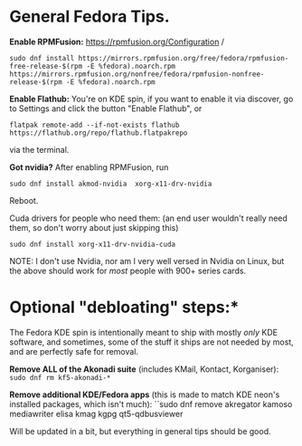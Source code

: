 # General Fedora Tips.

**Enable RPMFusion:** https://rpmfusion.org/Configuration / 

``sudo dnf install https://mirrors.rpmfusion.org/free/fedora/rpmfusion-free-release-$(rpm -E %fedora).noarch.rpm https://mirrors.rpmfusion.org/nonfree/fedora/rpmfusion-nonfree-release-$(rpm -E %fedora).noarch.rpm``

**Enable Flathub:** You're on KDE spin, if you want to enable it via discover, go to Settings and click the button "Enable Flathub", or

``flatpak remote-add --if-not-exists flathub https://flathub.org/repo/flathub.flatpakrepo`` 

via the terminal.

**Got nvidia?**
After enabling RPMFusion, run 

``sudo dnf install akmod-nvidia  xorg-x11-drv-nvidia``

Reboot.

Cuda drivers for people who need them: (an end user wouldn't really need them, so don't worry about just skipping this)

`sudo dnf install xorg-x11-drv-nvidia-cuda` 

NOTE: I don't use Nvidia, nor am I very well versed in Nvidia on Linux, but the above should work for *most* people with 900+ series cards.

# Optional "debloating" steps:* 
The Fedora KDE spin is intentionally meant to ship with mostly *only* KDE software, and sometimes, some of the stuff it ships are not needed by most, and are perfectly safe for removal.

**Remove ALL of the Akonadi suite** (includes KMail, Kontact, Korganiser): ``sudo dnf rm kf5-akonadi-*``

**Remove additional KDE/Fedora apps** (this is made to match KDE neon's installed packages, which isn't much): ``sudo dnf remove akregator kamoso mediawriter elisa kmag kgpg qt5-qdbusviewer

Will be updated in a bit, but everything in general tips should be good.
